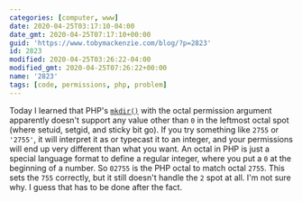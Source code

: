 ```yaml
---
categories: [computer, www]
date: 2020-04-25T03:17:10-04:00
date_gmt: 2020-04-25T07:17:10+00:00
guid: 'https://www.tobymackenzie.com/blog/?p=2823'
id: 2823
modified: 2020-04-25T03:26:22-04:00
modified_gmt: 2020-04-25T07:26:22+00:00
name: '2823'
tags: [code, permissions, php, problem]
---
```


Today I learned that PHP's [`mkdir()`](https://www.php.net/manual/en/function.mkdir.php) with the octal permission argument apparently doesn't support any value other than `0` in the leftmost octal spot (where setuid, setgid, and sticky bit go).<!--more-->  If you try something like `2755` or `'2755'`, it will interpret it as or typecast it to an integer, and your permissions will end up very different than what you want.  An octal in PHP is just a special language format to define a regular integer, where you put a `0` at the beginning of a number.  So `02755` is the PHP octal to match octal `2755`.  This sets the `755` correctly, but it still doesn't handle the `2` spot at all.  I'm not sure why.  I guess that has to be done after the fact.
